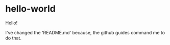 # hello-world

Hello!

I've changed the 'README.md' because, the github guides command me to do that.
